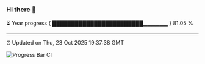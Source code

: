 ### Hi there 👋

⏳ Year progress { ████████████████████████▁▁▁▁▁▁ } 81.05 %

---

⏰ Updated on Thu, 23 Oct 2025 19:37:38 GMT

![Progress Bar CI](https://github.com/IshwaranRudhara/GIT-ACTION/workflows/Progress%20Bar%20CI/badge.svg)
